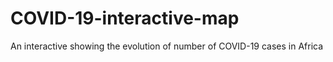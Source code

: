# COVID-19-interactive-map
An interactive showing the evolution of number of COVID-19 cases in Africa
